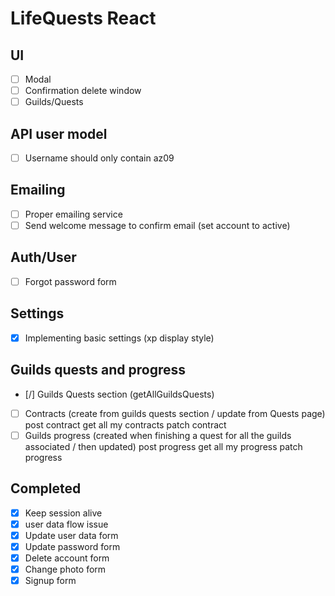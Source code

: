 # LifeQuests React

## UI
- [ ] Modal
- [ ] Confirmation delete window
- [ ] Guilds/Quests

## API user model
- [ ] Username should only contain az09

## Emailing
- [ ] Proper emailing service
- [ ] Send welcome message to confirm email (set account to active)

## Auth/User
- [ ] Forgot password form

## Settings
- [x] Implementing basic settings (xp display style)

## Guilds quests and progress
- [/] Guilds Quests section (getAllGuildsQuests)
- [ ] Contracts (create from guilds quests section / update from Quests page)
    post contract
    get all my contracts
    patch contract
- [ ] Guilds progress (created when finishing a quest for all the guilds associated / then updated)
    post progress
    get all my progress
    patch progress

## Completed
- [x] Keep session alive
- [x] user data flow issue
- [x] Update user data form
- [x] Update password form
- [x] Delete account form
- [x] Change photo form
- [x] Signup form